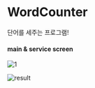 # WordCounter
단어를 세주는 프로그램!

#### main & service screen

![1](https://user-images.githubusercontent.com/43868550/59112977-210f1800-897f-11e9-86ac-db32d9df2fd0.jpg)

![result](https://user-images.githubusercontent.com/43868550/59113009-37b56f00-897f-11e9-940c-00891eb2a2cd.jpg)
